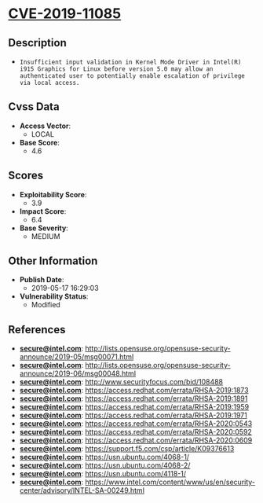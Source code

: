
# [CVE-2019-11085](https://cve.mitre.org/cgi-bin/cvename.cgi?name=CVE-2019-11085)

## Description

- `Insufficient input validation in Kernel Mode Driver in Intel(R) i915 Graphics for Linux before version 5.0 may allow an authenticated user to potentially enable escalation of privilege via local access.`

## Cvss Data

- **Access Vector**:
  - LOCAL
- **Base Score**:
  - 4.6

## Scores

- **Exploitability Score**:
  - 3.9
- **Impact Score**:
  - 6.4
- **Base Severity**:
  - MEDIUM

## Other Information

- **Publish Date**:
  - 2019-05-17 16:29:03
- **Vulnerability Status**:
  - Modified

## References

- **secure@intel.com**: http://lists.opensuse.org/opensuse-security-announce/2019-05/msg00071.html
- **secure@intel.com**: http://lists.opensuse.org/opensuse-security-announce/2019-06/msg00048.html
- **secure@intel.com**: http://www.securityfocus.com/bid/108488
- **secure@intel.com**: https://access.redhat.com/errata/RHSA-2019:1873
- **secure@intel.com**: https://access.redhat.com/errata/RHSA-2019:1891
- **secure@intel.com**: https://access.redhat.com/errata/RHSA-2019:1959
- **secure@intel.com**: https://access.redhat.com/errata/RHSA-2019:1971
- **secure@intel.com**: https://access.redhat.com/errata/RHSA-2020:0543
- **secure@intel.com**: https://access.redhat.com/errata/RHSA-2020:0592
- **secure@intel.com**: https://access.redhat.com/errata/RHSA-2020:0609
- **secure@intel.com**: https://support.f5.com/csp/article/K09376613
- **secure@intel.com**: https://usn.ubuntu.com/4068-1/
- **secure@intel.com**: https://usn.ubuntu.com/4068-2/
- **secure@intel.com**: https://usn.ubuntu.com/4118-1/
- **secure@intel.com**: https://www.intel.com/content/www/us/en/security-center/advisory/INTEL-SA-00249.html
